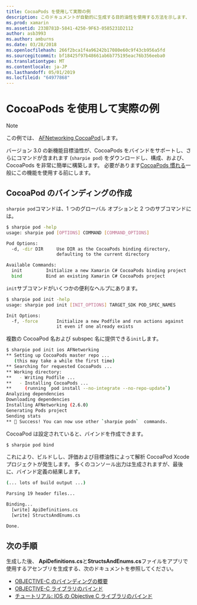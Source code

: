 ```yaml
---
title: CocoaPods を使用して実際の例
description: このドキュメントが自動的に生成する目的油性を使用する方法を示します、 C# 、CocoaPod から定義をバインドします。
ms.prod: xamarin
ms.assetid: 233B781D-5841-4250-9F63-0585231D2112
author: asb3993
ms.author: amburns
ms.date: 03/28/2018
ms.openlocfilehash: 266f2bca1f4a96242b17080e60c9f43cb956a5fd
ms.sourcegitcommit: bf18425f97b48661ab6b775195eac76b356eeba0
ms.translationtype: MT
ms.contentlocale: ja-JP
ms.lasthandoff: 05/01/2019
ms.locfileid: "64977868"
---
```

# <a name="real-world-example-using-cocoapods"></a>CocoaPods を使用して実際の例

> [!NOTE]
> この例では、 [AFNetworking CocoaPod](https://cocoapods.org/pods/AFNetworking)します。

バージョン 3.0 の新機能目標油性が、CocoaPods をバインドをサポートし、さらにコマンドが含まれます (`sharpie pod`) をダウンロードし、構成、および、CocoaPods を非常に簡単に構築します。 必要があります[CocoaPods 慣れる](https://cocoapods.org)一般にこの機能を使用する前にします。

## <a name="creating-a-binding-for-a-cocoapod"></a>CocoaPod のバインディングの作成

`sharpie pod`コマンドは、1 つのグローバル オプションと 2 つのサブコマンドには。

```bash
$ sharpie pod -help
usage: sharpie pod [OPTIONS] COMMAND [COMMAND_OPTIONS]

Pod Options:
  -d, -dir DIR     Use DIR as the CocoaPods binding directory,
                   defaulting to the current directory

Available Commands:
  init         Initialize a new Xamarin C# CocoaPods binding project
  bind         Bind an existing Xamarin C# CocoaPods project
```

`init`サブコマンドがいくつかの便利なヘルプにあります。

```bash
$ sharpie pod init -help
usage: sharpie pod init [INIT_OPTIONS] TARGET_SDK POD_SPEC_NAMES

Init Options:
  -f, -force       Initialize a new Podfile and run actions against
                   it even if one already exists
```

複数の CocoaPod 名および subspec 名に提供できる`init`します。

```bash
$ sharpie pod init ios AFNetworking
** Setting up CocoaPods master repo ...
   (this may take a while the first time)
** Searching for requested CocoaPods ...
** Working directory:
**   - Writing Podfile ...
**   - Installing CocoaPods ...
**     (running `pod install --no-integrate --no-repo-update`)
Analyzing dependencies
Downloading dependencies
Installing AFNetworking (2.6.0)
Generating Pods project
Sending stats
** 🍻 Success! You can now use other `sharpie podn`  commands.
```

CocoaPod は設定されていると、バインドを作成できます。

```bash
$ sharpie pod bind
```

これにより、ビルドしし、評価および目標油性によって解析 CocoaPod Xcode プロジェクトが発生します。 多くのコンソール出力は生成されますが、最後に、バインド定義の結果します。

```bash
(... lots of build output ...)

Parsing 19 header files...

Binding...
  [write] ApiDefinitions.cs
  [write] StructsAndEnums.cs

Done.
```

## <a name="next-steps"></a>次の手順

生成した後、 **ApiDefinitions.cs**と**StructsAndEnums.cs**ファイルをアプリで使用するアセンブリを生成する、次のドキュメントを参照してください。

- [OBJECTIVE-C のバインディングの概要](~/cross-platform/macios/binding/overview.md)
- [OBJECTIVE-C ライブラリのバインド](~/cross-platform/macios/binding/objective-c-libraries.md)
- [チュートリアル: IOS の Objective C ライブラリのバインド](~/ios/platform/binding-objective-c/walkthrough.md)
